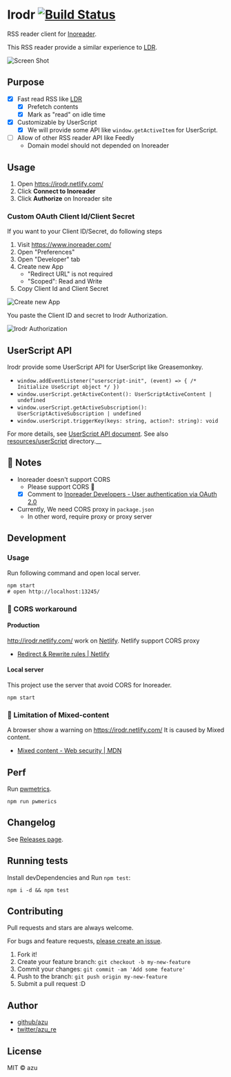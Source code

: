 # Irodr [![Build Status](https://travis-ci.org/azu/irodr.svg?branch=master)](https://travis-ci.org/azu/irodr)

RSS reader client for [Inoreader](http://www.inoreader.com/ "Inoreader").

This RSS reader provide a similar experience to [LDR](http://reader.livedoor.com/). 

![Screen Shot](https://media.giphy.com/media/3ohhwrVKv3HfkVlAAg/giphy.gif)

## Purpose

- [x] Fast read RSS like [LDR](http://reader.livedoor.com/)
    - [x] Prefetch contents
    - [x] Mark as "read" on idle time
- [x] Customizable by UserScript
    - [x] We will provide some API like `window.getActiveItem` for UserScript.
- [ ] Allow of other RSS reader API like Feedly
    - Domain model should not depended on Inoreader

## Usage

1. Open <https://irodr.netlify.com/>
2. Click **Connect to Inoreader**
3. Click **Authorize** on Inoreader site

### Custom OAuth Client Id/Client Secret

If you want to your Client ID/Secret, do following steps

1. Visit https://www.inoreader.com/
2. Open "Preferences"
3. Open "Developer" tab
4. Create new App
    - "Redirect URL" is not required
    - "Scoped": Read and Write
5. Copy Client Id and Client Secret

![Create new App](https://monosnap.com/file/uKYqAHpIjibLkffvfHWXoSys1wVxl7.png)

You paste the Client ID and secret to Irodr Authorization.

![Irodr Authorization](https://monosnap.com/file/ki0yNr9jfRu9TBHvHxrrLOH78w8JyY.png) 

## UserScript API

Irodr provide some UserScript API for UserScript like Greasemonkey.
 
- `window.addEventListener("userscript-init", (event) => { /* Initialize UseScript object */ })`
- `window.userScript.getActiveContent(): UserScriptActiveContent | undefined`
- `window.userScript.getActiveSubscription(): UserScriptActiveSubscription | undefined`
- `window.userScript.triggerKey(keys: string, action?: string): void`

For more details, see [UserScript API document](src/component/container/App/Hidden/UserScript).
See also [resources/userScript](./resources/userScript) directory.__

## :memo: Notes

- Inoreader doesn't support CORS
    - Please support CORS :bow:
    - [x] Comment to [Inoreader Developers - User authentication via OAuth 2.0](http://www.inoreader.com/developers/oauth "Inoreader Developers - User authentication via OAuth 2.0")
- Currently, We need CORS proxy in `package.json`
    - In other word, require proxy or proxy server

## Development

### Usage

Run following command and open local server.

    npm start
    # open http://localhost:13245/


### :memo: CORS workaround

#### Production

http://irodr.netlify.com/ work on [Netlify](https://www.netlify.com/ "Netlify").
Netlify support CORS proxy

- [Redirect & Rewrite rules | Netlify](https://www.netlify.com/docs/redirects/ "Redirect &amp; Rewrite rules | Netlify")

#### Local server

This project use the server that avoid CORS for Inoreader.

    npm start

### :memo: Limitation of Mixed-content

A browser show a warning  on https://irodr.netlify.com/
It is caused by Mixed content.

- [Mixed content - Web security | MDN](https://developer.mozilla.org/en-US/docs/Web/Security/Mixed_content "Mixed content - Web security | MDN")

## Perf

Run [pwmetrics](https://github.com/paulirish/pwmetrics "pwmetrics").

    npm run pwmerics

## Changelog

See [Releases page](https://github.com/azu/irodr/releases).

## Running tests

Install devDependencies and Run `npm test`:

    npm i -d && npm test

## Contributing

Pull requests and stars are always welcome.

For bugs and feature requests, [please create an issue](https://github.com/azu/irodr/issues).

1. Fork it!
2. Create your feature branch: `git checkout -b my-new-feature`
3. Commit your changes: `git commit -am 'Add some feature'`
4. Push to the branch: `git push origin my-new-feature`
5. Submit a pull request :D

## Author

- [github/azu](https://github.com/azu)
- [twitter/azu_re](https://twitter.com/azu_re)

## License

MIT © azu
